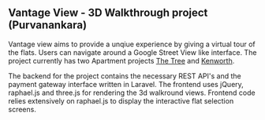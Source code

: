 ## Vantage View - 3D Walkthrough project (Purvanankara)

Vantage view aims to provide a unqiue experience by giving a virtual tour of the flats. Users can navigate around a Google Street View like interface. The project currently has two Apartment projects [The Tree](http://providenthousing.com/vantageview/thetree/) and [Kenworth](http://providenthousing.com/vantageview/kenworth/).

The backend for the project contains the necessary REST API's and the payment gateway interface written in Laravel. The frontend uses jQuery, raphael.js and three.js for rendering the 3d walkround views. Frontend code relies extensively on raphael.js to display the interactive flat selection screens.
